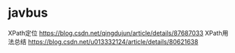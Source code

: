 # javbus
XPath定位
https://blog.csdn.net/qingdujun/article/details/87687033
XPath用法总结
https://blog.csdn.net/u013332124/article/details/80621638
